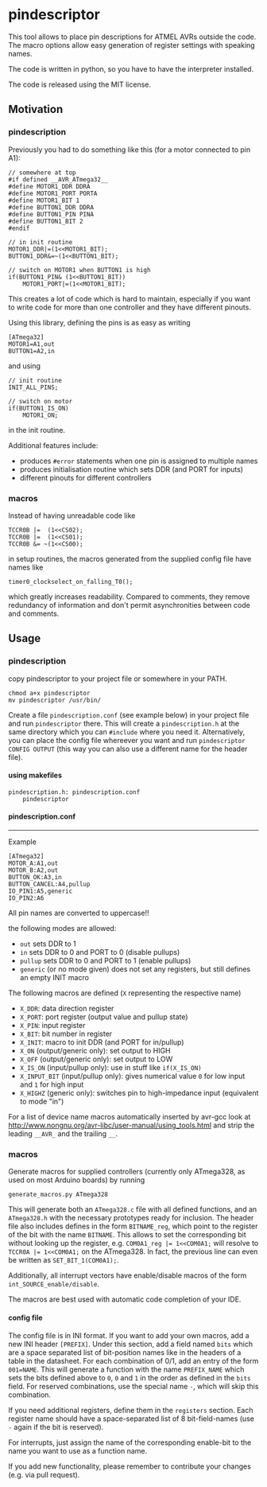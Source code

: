 # pindescriptor

This tool allows to place pin descriptions for ATMEL AVRs outside the code.
The macro options allow easy generation of register settings with speaking names.

The code is written in python, so you have to have the interpreter installed.

The code is released using the MIT license.

## Motivation

### pindescription

Previously you had to do something like this (for a motor connected to pin A1):

	// somewhere at top
	#if defined __AVR_ATmega32__
	#define MOTOR1_DDR DDRA
	#define MOTOR1_PORT PORTA
	#define MOTOR1_BIT 1
	#define BUTTON1_DDR DDRA
	#define BUTTON1_PIN PINA
	#define BUTTON1_BIT 2
	#endif
	
	// in init routine
	MOTOR1_DDR|=(1<<MOTOR1_BIT);
	BUTTON1_DDR&=~(1<<BUTTON1_BIT);
	
	// switch on MOTOR1 when BUTTON1 is high
	if(BUTTON1_PIN& (1<<BUTTON1_BIT))
		MOTOR1_PORT|=(1<<MOTOR1_BIT);


This creates a lot of code which is hard to maintain, especially if you want to write code for more than one controller and they have different pinouts.

Using this library, defining the pins is as easy as writing

	[ATmega32]
	MOTOR1=A1,out
	BUTTON1=A2,in

and using

	// init routine
	INIT_ALL_PINS;
	
	// switch on motor
	if(BUTTON1_IS_ON)
		MOTOR1_ON;
	

in the init routine.

Additional features include:
* produces `#error` statements when one pin is assigned to multiple names
* produces initialisation routine which sets DDR (and PORT for inputs)
* different pinouts for different controllers

### macros
Instead of having unreadable code like

	TCCR0B |=  (1<<CS02);
	TCCR0B |=  (1<<CS01);
	TCCR0B &= ~(1<<CS00);

in setup routines, the macros generated from the supplied config file have names like

	timer0_clockselect_on_falling_T0();

which greatly increases readability. Compared to comments, they remove redundancy of information and don't permit asynchronities between code and comments.


## Usage

### pindescription

copy pindescriptor to your project file or somewhere in your PATH.

	chmod a+x pindescriptor
	mv pindescriptor /usr/bin/

Create a file `pindescription.conf` (see example below) in your project file and run `pindescriptor` there.
This will create a `pindescription.h` at the same directory which you can `#include` where you need it.
Alternatively, you can place the config file whereever you want and run `pindescriptor CONFIG OUTPUT` (this way you can also use a different name for the header file).

#### using makefiles

	pindescription.h: pindescription.conf
		pindescriptor

#### pindescription.conf
-------------------

Example

	[ATmega32]
	MOTOR_A:A1,out
	MOTOR_B:A2,out
	BUTTON_OK:A3,in
	BUTTON_CANCEL:A4,pullup
	IO_PIN1:A5,generic
	IO_PIN2:A6

All pin names are converted to uppercase!!
	
the following modes are allowed:

* `out` sets DDR to 1
* `in` sets DDR to 0 and PORT to 0 (disable pullups)
* `pullup` sets DDR to 0 and PORT to 1 (enable pullups)
* `generic` (or no mode given) does not set any registers, but still defines an empty INIT macro

The following macros are defined (`X` representing the respective name)

* `X_DDR`: data direction register
* `X_PORT`: port register (output value and pullup state)
* `X_PIN`: input register
* `X_BIT`: bit number in register
* `X_INIT`: macro to init DDR (and PORT for in/pullup)
* `X_ON` (output/generic only): set output to HIGH
* `X_OFF` (output/generic only): set output to LOW
* `X_IS_ON` (input/pullup only): use in stuff like `if(X_IS_ON)`
* `X_INPUT_BIT` (input/pullup only): gives numerical value `0` for low input and `1` for high input
* `X_HIGHZ` (generic only): switches pin to high-impedance input (equivalent to mode "in")

For a list of device name macros automatically inserted by avr-gcc look at http://www.nongnu.org/avr-libc/user-manual/using_tools.html and strip the leading `__AVR_` and the trailing `__`.

### macros
Generate macros for supplied controllers (currently only ATmega328, as used on most Arduino boards) by running

	generate_macros.py ATmega328

This will generate both an `ATmega328.c` file with all defined functions, and an `ATmega328.h` with the necessary prototypes ready for inclusion.
The header file also includes defines in the form `BITNAME_reg`, which point to the register of the bit with the name `BITNAME`.
This allows to set the corresponding bit without looking up the register, e.g. `COM0A1_reg |= 1<<COM0A1;` will resolve to `TCCR0A |= 1<<COM0A1;` on the ATmega328. In fact, the previous line can even be written as `SET_BIT_1(COM0A1);`.

Additionally, all interrupt vectors have enable/disable macros of the form `int_SOURCE_enable/disable`.

The macros are best used with automatic code completion of your IDE.


#### config file
The config file is in INI format.
If you want to add your own macros, add a new INI header `[PREFIX]`.
Under this section, add a field named `bits` which are a space separated list of bit-position names like in the headers of a table in the datasheet.
For each combination of 0/1, add an entry of the form `001=NAME`. This will generate a function with the name `PREFIX_NAME` which sets the bits defined above to `0`, `0` and `1` in the order as defined in the `bits` field.
For reserved combinations, use the special name `-`, which will skip this combination.

If you need additional registers, define them in the `registers` section.
Each register name should have a space-separated list of 8 bit-field-names (use `-` again if the bit is reserved).

For interrupts, just assign the name of the corresponding enable-bit to the name you want to use as a function name.

If you add new functionality, please remember to contribute your changes (e.g. via pull request).
